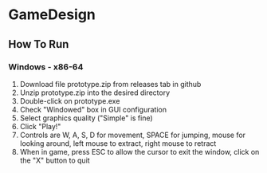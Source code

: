 # GameDesign
	
## How To Run
### Windows - x86-64
1. Download file prototype.zip from releases tab in github
2. Unzip prototype.zip into the desired directory
3. Double-click on prototype.exe
4. Check "Windowed" box in GUI configuration
5. Select graphics quality ("Simple" is fine)
6. Click "Play!"
7. Controls are W, A, S, D for movement, SPACE for jumping, mouse for looking around, left mouse to extract, right mouse to retract
8. When in game, press ESC to allow the cursor to exit the window, click on the "X" button to quit
